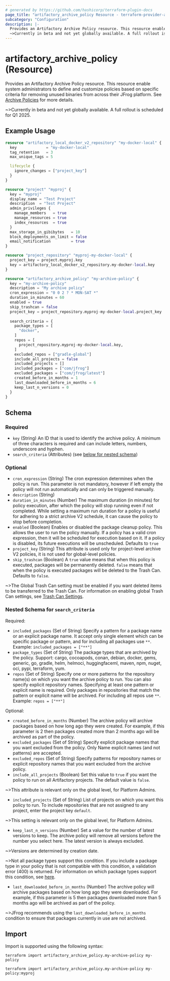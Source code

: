```yaml
---
# generated by https://github.com/hashicorp/terraform-plugin-docs
page_title: "artifactory_archive_policy Resource - terraform-provider-artifactory"
subcategory: "Configuration"
description: |-
  Provides an Artifactory Archive Policy resource. This resource enable system administrators to define and customize policies based on specific criteria for removing unused binaries from across their JFrog platform. See Archive Policies https://jfrog.com/help/r/jfrog-platform-administration-documentation/retention-policies for more details.
  ~>Currently in beta and not yet globally available. A full rollout is scheduled for Q1 2025.
---
```


# artifactory_archive_policy (Resource)

Provides an Artifactory Archive Policy resource. This resource enable system administrators to define and customize policies based on specific criteria for removing unused binaries from across their JFrog platform. See [Archive Policies](https://jfrog.com/help/r/jfrog-platform-administration-documentation/retention-policies) for more details.

~>Currently in beta and not yet globally available. A full rollout is scheduled for Q1 2025.

## Example Usage

```terraform
resource "artifactory_local_docker_v2_repository" "my-docker-local" {
  key             = "my-docker-local"
  tag_retention   = 3
  max_unique_tags = 5

  lifecycle {
    ignore_changes = ["project_key"]
  }
}

resource "project" "myproj" {
  key = "myproj"
  display_name = "Test Project"
  description  = "Test Project"
  admin_privileges {
    manage_members   = true
    manage_resources = true
    index_resources  = true
  }
  max_storage_in_gibibytes   = 10
  block_deployments_on_limit = false
  email_notification         = true
}

resource "project_repository" "myproj-my-docker-local" {
  project_key = project.myproj.key
  key = artifactory_local_docker_v2_repository.my-docker-local.key
}

resource "artifactory_archive_policy" "my-archive-policy" {
  key = "my-archive-policy"
  description = "My archive policy"
  cron_expression = "0 0 2 ? * MON-SAT *"
  duration_in_minutes = 60
  enabled = true
  skip_trashcan = false
  project_key = project_repository.myproj-my-docker-local.project_key
  
  search_criteria = {
    package_types = [
      "docker",
    ]
    repos = [
      project_repository.myproj-my-docker-local.key,
    ]
    excluded_repos = ["gradle-global"]
    include_all_projects = false
    included_projects = []
    included_packages = ["com/jfrog"]
    excluded_packages = ["com/jfrog/latest"]
    created_before_in_months = 1
    last_downloaded_before_in_months = 6
    keep_last_n_versions = 0
  }
}
```

<!-- schema generated by tfplugindocs -->
## Schema

### Required

- `key` (String) An ID that is used to identify the archive policy. A minimum of three characters is required and can include letters, numbers, underscore and hyphen.
- `search_criteria` (Attributes) (see [below for nested schema](#nestedatt--search_criteria))

### Optional

- `cron_expression` (String) The cron expression determines when the policy is run. This parameter is not mandatory, however if left empty the policy will not run automatically and can only be triggered manually.
- `description` (String)
- `duration_in_minutes` (Number) The maximum duration (in minutes) for policy execution, after which the policy will stop running even if not completed. While setting a maximum run duration for a policy is useful for adhering to a strict archive V2 schedule, it can cause the policy to stop before completion.
- `enabled` (Boolean) Enables or disabled the package cleanup policy. This allows the user to run the policy manually. If a policy has a valid cron expression, then it will be scheduled for execution based on it. If a policy is disabled, its future executions will be unscheduled. Defaults to `true`
- `project_key` (String) This attribute is used only for project-level archive V2 policies, it is not used for global-level policies.
- `skip_trashcan` (Boolean) A `true` value means that when this policy is executed, packages will be permanently deleted. `false` means that when the policy is executed packages will be deleted to the Trash Can. Defaults to `false`.

~>The Global Trash Can setting must be enabled if you want deleted items to be transferred to the Trash Can. For information on enabling global Trash Can settings, see [Trash Can Settings](https://jfrog.com/help/r/jfrog-artifactory-documentation/trash-can-settings).

<a id="nestedatt--search_criteria"></a>
### Nested Schema for `search_criteria`

Required:

- `included_packages` (Set of String) Specify a pattern for a package name or an explicit package name. It accept only single element which can be specific package or pattern, and for including all packages use `**`. Example: `included_packages = ["**"]`
- `package_types` (Set of String) The package types that are archived by the policy. Support: cargo, cocoapods, conan, debian, docker, gems, generic, go, gradle, helm, helmoci, huggingfaceml, maven, npm, nuget, oci, pypi, terraform, yum.
- `repos` (Set of String) Specify one or more patterns for the repository name(s) on which you want the archive policy to run. You can also specify explicit repository names. Specifying at least one pattern or explicit name is required. Only packages in repositories that match the pattern or explicit name will be archived. For including all repos use `**`. Example: `repos = ["**"]`

Optional:

- `created_before_in_months` (Number) The archive policy will archive packages based on how long ago they were created. For example, if this parameter is 2 then packages created more than 2 months ago will be archived as part of the policy.
- `excluded_packages` (Set of String) Specify explicit package names that you want excluded from the policy. Only Name explicit names (and not patterns) are accepted.
- `excluded_repos` (Set of String) Specify patterns for repository names or explicit repository names that you want excluded from the archive policy.
- `include_all_projects` (Boolean) Set this value to `true` if you want the policy to run on all Artifactory projects. The default value is `false`.

~>This attribute is relevant only on the global level, for Platform Admins.
- `included_projects` (Set of String) List of projects on which you want this policy to run. To include repositories that are not assigned to any project, enter the project key `default`.

~>This setting is relevant only on the global level, for Platform Admins.
- `keep_last_n_versions` (Number) Set a value for the number of latest versions to keep. The archive policy will remove all versions before the number you select here. The latest version is always excluded.

~>Versions are determined by creation date.

~>Not all package types support this condition. If you include a package type in your policy that is not compatible with this condition, a validation error (400) is returned. For information on which package types support this condition, see [here]().
- `last_downloaded_before_in_months` (Number) The archive policy will archive packages based on how long ago they were downloaded. For example, if this parameter is 5 then packages downloaded more than 5 months ago will be archived as part of the policy.

~>JFrog recommends using the `last_downloaded_before_in_months` condition to ensure that packages currently in use are not archived.

## Import

Import is supported using the following syntax:

```shell
terraform import artifactory_archive_policy.my-archive-policy my-policy

terraform import artifactory_archive_policy.my-archive-policy my-policy:myproj
```
